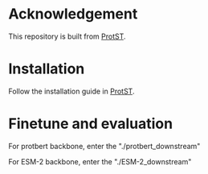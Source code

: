 # Acknowledgement
This repository is built from [ProtST](https://github.com/DeepGraphLearning/ProtST).

# Installation
Follow the installation guide in [ProtST](https://github.com/DeepGraphLearning/ProtST).

# Finetune and evaluation
For protbert backbone, enter the "./protbert_downstream"

For ESM-2 backbone, enter the "./ESM-2_downstream"